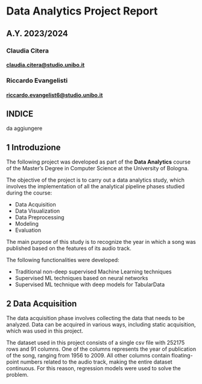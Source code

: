 # Data Analytics Project Report
## A.Y. 2023/2024

### Claudia Citera
#### claudia.citera@studio.unibo.it

### Riccardo Evangelisti
#### riccardo.evangelist6@studio.unibo.it

<div style="page-break-after: always;"></div>

## INDICE

da aggiungere

<div style="page-break-after: always;"></div>

## 1 Introduzione

The following project was developed as part of the **Data Analytics** course of the Master’s Degree in Computer Science at the University of Bologna.


The objective of the project is to carry out a data analytics study, which involves the implementation of all the analytical pipeline phases studied during the course:

- Data Acquisition
- Data Visualization
- Data Preprocessing
- Modeling
- Evaluation


The main purpose of this study is to recognize the year in which a song was published based on the features of its audio track.

The following functionalities were developed:

- Traditional non-deep supervised Machine Learning techniques
- Supervised ML techniques based on neural networks
- Supervised ML technique with deep models for TabularData

<div style="page-break-after: always;"></div>

## 2 Data Acquisition

The data acquisition phase involves collecting the data that needs to be analyzed. Data can be acquired in various ways, including static acquisition, which was used in this project.


The dataset used in this project consists of a single csv file with 252175 rows and 91 columns. One of the columns represents the year of publication of the song, ranging from 1956 to 2009. All other columns contain floating-point numbers related to the audio track, making the entire dataset continuous. For this reason, regression models were used to solve the problem.

